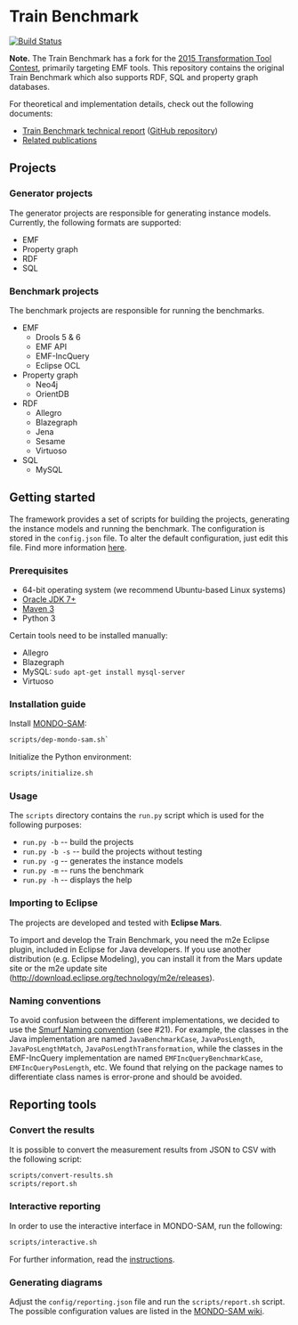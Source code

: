 # Train Benchmark

[![Build Status](https://travis-ci.org/FTSRG/trainbenchmark.svg?branch=master)](https://travis-ci.org/FTSRG/trainbenchmark)

**Note.** The Train Benchmark has a fork for the [2015 Transformation Tool Contest](https://github.com/FTSRG/trainbenchmark-ttc), primarily targeting EMF tools. This repository contains the original Train Benchmark which also supports RDF, SQL and property graph databases.

For theoretical and implementation details, check out the following documents:
* [Train Benchmark technical report](https://www.sharelatex.com/github/repos/FTSRG/trainbenchmark-docs/builds/latest/output.pdf) ([GitHub repository](https://github.com/FTSRG/trainbenchmark-docs))
* [Related publications](http://incquery.net/publications/trainbenchmark)

## Projects

### Generator projects

The generator projects are responsible for generating instance models. Currently, the following formats are supported:

* EMF
* Property graph
* RDF
* SQL

### Benchmark projects

The benchmark projects are responsible for running the benchmarks.

* EMF
  * Drools 5 & 6
  * EMF API
  * EMF-IncQuery
  * Eclipse OCL
* Property graph
  * Neo4j
  * OrientDB
* RDF
  * Allegro
  * Blazegraph
  * Jena
  * Sesame
  * Virtuoso
* SQL
  * MySQL

## Getting started

The framework provides a set of scripts for building the projects, generating the instance models and running the benchmark. The configuration is stored in the `config.json` file. To alter the default configuration, just edit this file. Find more information [here](https://github.com/FTSRG/trainbenchmark/wiki/Configuration).

### Prerequisites

* 64-bit operating system (we recommend Ubuntu-based Linux systems)
* [Oracle JDK 7+](https://github.com/FTSRG/cheat-sheets/wiki/Linux#oracle-jdk)
* [Maven 3](https://github.com/FTSRG/technology-cheat-sheets/wiki/Linux#maven-3)
* Python 3

Certain tools need to be installed manually:

* Allegro
* Blazegraph
* MySQL: `sudo apt-get install mysql-server`
* Virtuoso

### Installation guide

Install [MONDO-SAM](https://github.com/FTSRG/mondo-sam):

```bash
scripts/dep-mondo-sam.sh`
```

Initialize the Python environment:

```bash
scripts/initialize.sh
```

### Usage

The `scripts` directory contains the `run.py` script which is used for the following purposes:
* `run.py -b` -- build the projects
* `run.py -b -s` -- build the projects without testing
* `run.py -g` -- generates the instance models
* `run.py -m` -- runs the benchmark
* `run.py -h` -- displays the help

### Importing to Eclipse

The projects are developed and tested with **Eclipse Mars**.

To import and develop the Train Benchmark, you need the m2e Eclipse plugin, included in Eclipse for Java developers. If you use another distribution (e.g. Eclipse Modeling), you can install it from the Mars update site or the m2e update site (<http://download.eclipse.org/technology/m2e/releases>).

### Naming conventions

To avoid confusion between the different implementations, we decided to use the [Smurf Naming convention](http://blog.codinghorror.com/new-programming-jargon/) (see #21). For example, the classes in the Java implementation are named `JavaBenchmarkCase`, `JavaPosLength`, `JavaPosLengthMatch`, `JavaPosLengthTransformation`, while the classes in the EMF-IncQuery implementation are named `EMFIncQueryBenchmarkCase`, `EMFIncQueryPosLength`, etc. We found that relying on the package names to differentiate class names is error-prone and should be avoided.

## Reporting tools

### Convert the results

It is possible to convert the measurement results from JSON to CSV with the following script:

```bash
scripts/convert-results.sh
scripts/report.sh
```

### Interactive reporting

In order to use the interactive interface in MONDO-SAM, run the following:

```bash
scripts/interactive.sh
```
 
For further information, read the [instructions](https://github.com/FTSRG/mondo-sam/blob/master/README.md).

### Generating diagrams

Adjust the `config/reporting.json` file and run the `scripts/report.sh` script. The possible configuration values are listed in the [MONDO-SAM wiki](https://github.com/FTSRG/mondo-sam/wiki/Reporting).
